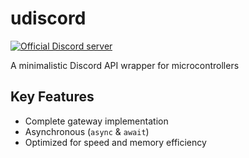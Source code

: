 # udiscord
<a href="https://discord.gg/8JsMVhBP4W">
  <img
    src="https://img.shields.io/discord/789829818547175446?label=discord&style=for-the-badge&logo=discord&color=5865F2&logoColor=white"
    alt="Official Discord server"
  />
</a>

A minimalistic Discord API wrapper for microcontrollers

## Key Features
- Complete gateway implementation
- Asynchronous (`async` & `await`)
- Optimized for speed and memory efficiency

